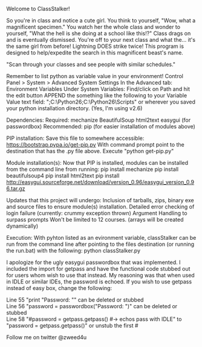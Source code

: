 Welcome to ClassStalker!

So you're in class and notice a cute girl. You think to yourself, "Wow, what a magnificent specimen."
You watch her the whole class and wonder to yourself, "What the hell is she doing at a school like this!?" 
Class drags on and is eventually dismissed.
You're off to your next class and what the... it's the same girl from before! 
Lightning DOES strike twice!
This program is designed to help/expedite the search in this magnificent beast's name.


"Scan through your classes and see people with similar schedules."




Remember to list python as variable value in your environment!
	Control Panel > System > Advanced System Settings
	In the Advanced tab: Environment Variables
	Under System Variables: Find/click on Path and hit the edit button 
	APPEND the something like the following to your Variable Value text field: ";C:\Python26;C:\Python26\Scripts" or wherever you saved your python installation directory. (Yes, I'm using v2.6)



Dependencies:
	Required:
		mechanize
		BeautifulSoup
		html2text
		easygui (for passwordbox)
	Recommended:
		pip (for easier installation of modules above)
		



PIP installation:
	Save this file to somewhere accessible: https://bootstrap.pypa.io/get-pip.py
	With command prompt point to the destination that has the .py file above.
	Execute "python get-pip.py"

	
Module installation(s):
	Now that PIP is installed, modules can be installed from the command line from running:
		pip install mechanize
		pip install beautifulsoup4
		pip install html2text 
		pip install http://easygui.sourceforge.net/download/version_0.96/easygui_version_0.96.tar.gz


Updates that this project will undergo:
	Inclusion of tarballs, zips, binary exe and source files to ensure module(s) installation.
	Detailed error checking of login failure (currently: crummy exception thrown)
	Argument Handling to surpass prompts
	Won't be limited to 12 courses. (arrays will be created dynamically)
	
Execution:
	With pyhton listed as an evironment variable, classStalker can be run from the command line after pointing to the files destination (or running the run.bat) with the following:
		python classStalker.py



I apologize for the ugly easygui passwordbox that was implemented. I included the import for getpass and have the functional code stubbed out for users whom wish to use that instead. My reasoning was that when used in IDLE or similar IDEs, the password is echoed.
If you wish to use getpass instead of easy box, change the following:

Line 55    "print "Password: ""                                           can be deleted or stubbed  
Line 56    "password = passwordbox("Password: ")"                         can be deleted or stubbed  
Line 58	   "#password = getpass.getpass() #-> echos pass with IDLE"       to      "password = getpass.getpass()" or unstub the first #






Follow me on twitter @zweed4u
	
